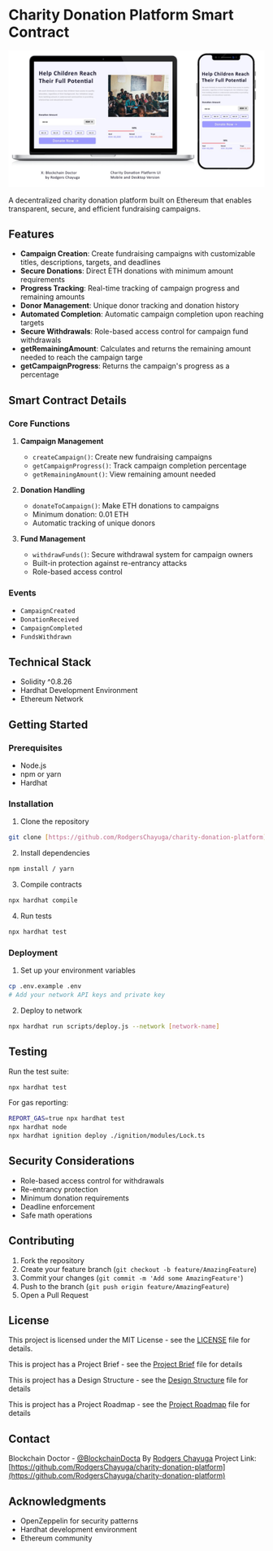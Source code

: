 # Charity Donation Platform Smart Contract

![Donation UI Design](donation-UI-design.jpeg)

A decentralized charity donation platform built on Ethereum that enables transparent, secure, and efficient fundraising campaigns.

## Features

- **Campaign Creation**: Create fundraising campaigns with customizable titles, descriptions, targets, and deadlines
- **Secure Donations**: Direct ETH donations with minimum amount requirements
- **Progress Tracking**: Real-time tracking of campaign progress and remaining amounts
- **Donor Management**: Unique donor tracking and donation history
- **Automated Completion**: Automatic campaign completion upon reaching targets
- **Secure Withdrawals**: Role-based access control for campaign fund withdrawals
- **getRemainingAmount**: Calculates and returns the remaining amount needed to reach the campaign targe
- **getCampaignProgress**: Returns the campaign's progress as a percentage

## Smart Contract Details

### Core Functions

1. **Campaign Management**
   - `createCampaign()`: Create new fundraising campaigns
   - `getCampaignProgress()`: Track campaign completion percentage
   - `getRemainingAmount()`: View remaining amount needed

2. **Donation Handling**
   - `donateToCampaign()`: Make ETH donations to campaigns
   - Minimum donation: 0.01 ETH
   - Automatic tracking of unique donors

3. **Fund Management**
   - `withdrawFunds()`: Secure withdrawal system for campaign owners
   - Built-in protection against re-entrancy attacks
   - Role-based access control

### Events

- `CampaignCreated`
- `DonationReceived`
- `CampaignCompleted`
- `FundsWithdrawn`

## Technical Stack

- Solidity ^0.8.26
- Hardhat Development Environment
- Ethereum Network

## Getting Started

### Prerequisites

- Node.js
- npm or yarn
- Hardhat

### Installation

1. Clone the repository
```bash
git clone [https://github.com/RodgersChayuga/charity-donation-platform]()
```

2. Install dependencies
```bash
npm install / yarn 
```

3. Compile contracts
```bash
npx hardhat compile
```

4. Run tests
```bash
npx hardhat test
```

### Deployment

1. Set up your environment variables
```bash
cp .env.example .env
# Add your network API keys and private key
```

2. Deploy to network
```bash
npx hardhat run scripts/deploy.js --network [network-name]
```

## Testing

Run the test suite:
```bash
npx hardhat test
```

For gas reporting:
```bash
REPORT_GAS=true npx hardhat test
npx hardhat node
npx hardhat ignition deploy ./ignition/modules/Lock.ts
```

## Security Considerations

- Role-based access control for withdrawals
- Re-entrancy protection
- Minimum donation requirements
- Deadline enforcement
- Safe math operations

## Contributing

1. Fork the repository
2. Create your feature branch (`git checkout -b feature/AmazingFeature`)
3. Commit your changes (`git commit -m 'Add some AmazingFeature'`)
4. Push to the branch (`git push origin feature/AmazingFeature`)
5. Open a Pull Request

## License

This project is licensed under the MIT License - see the [LICENSE](LICENSE) file for details.

This is project has a Project Brief - see the [Project Brief](Assignment_Charity_Donation_Platform_Brief.pdf) file for details

This is project has a Design Structure - see the [Design Structure](charity-donation-platform-design.md) file for details

This is project has a Project Roadmap - see the [Project Roadmap](charity-donation-platform-roadmap.md) file for details



## Contact

Blockchain Doctor - [@BlockchainDocta](https://x.com/BlockchainDocta)
By [Rodgers Chayuga](https://www.rodgerschayuga.com)
Project Link: [https://github.com/RodgersChayuga/charity-donation-platform](https://github.com/RodgersChayuga/charity-donation-platform)

## Acknowledgments

- OpenZeppelin for security patterns
- Hardhat development environment
- Ethereum community
